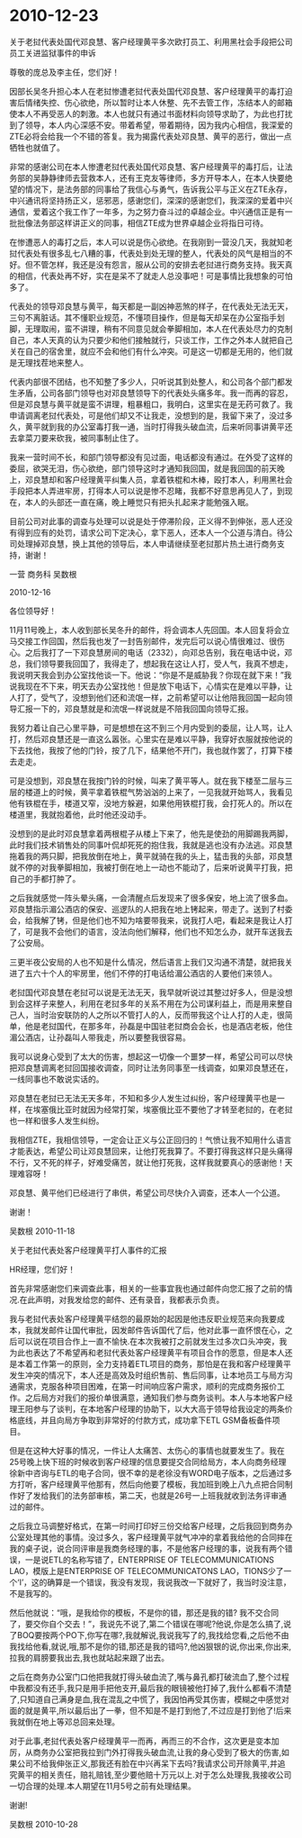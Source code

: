 # 2010-12-23

关于老挝代表处国代邓良慧、客户经理黄平多次欧打员工、利用黑社会手段把公司员工关进监狱事件的申诉

尊敬的庞总及李主任，您们好！                              

因部长吴冬升担心本人在老挝惨遭老挝代表处国代邓良慧、客户经理黄平的毒打迫害后情绪失控、伤心欲绝，所以暂时让本人休整、先不去管工作，冻结本人的邮箱使本人不再受恶人的刺激。本人也就只有通过书面材料向领导求助了，为此也打扰到了领导，本人内心深感不安。带着希望，带着期待，因为我内心相信，我深爱的ZTE必将会给我一个不错的答复。我为揭露代表处邓良慧、黄平的恶行，做出一点牺牲也就值了。

非常的感谢公司在本人惨遭老挝代表处国代邓良慧、客户经理黄平的毒打后，让法务部的吴静静律师去营救本人，还有王克友等律师，多方开导本人，在本人快要绝望的情况下，是法务部的同事给了我信心与勇气，告诉我公平与正义在ZTE永存，中兴通讯将坚持扬正义，惩邪恶，感谢您们，深深的感谢您们，我深深的爱着中兴通信，爱着这个我工作了一年多，为之努力奋斗过的卓越企业。中兴通信正是有一批批像法务部这样讲正义的同事，相信ZTE成为世界卓越企业将指日可待。

在惨遭恶人的毒打之后，本人可以说是伤心欲绝。在我刚到一营没几天，我就知老挝代表处有很多乱七八糟的事，代表处到处无理的整人，代表处的风气是相当的不好。但不管怎样，我还是没有怨言，服从公司的安排去老挝进行商务支持。我天真的相信，代表处再不好，实在是呆不了就走人总没事吧！可是事情比我想象的可怕多了。

代表处的领导邓良慧与黄平，每天都是一副凶神恶煞的样子，在代表处无法无天，三句不离脏话。其不懂职业规范，不懂项目操作，但是每天却呆在办公室指手划脚，无理取闹，蛮不讲理，稍有不同意见就会拳脚相加，本人在代表处尽力的克制自己，本人天真的认为只要少和他们接触就行，只谈工作，工作之外本人就把自己关在自己的宿舍里，就应不会和他们有什么冲突。可是这一切都是无用的，他们就是无理找茬地来整人。

代表内部很不团结，也不知整了多少人，只听说其到处整人，和公司各个部门都发生矛盾，公司各部门领导也对邓良慧领导下的代表处头痛多年。我一而再的容忍，但是邓良慧与黄平就是蛮不讲理，粗暴粗口，我明白，这里实在是无药可救了。我申请调离老挝代表处，可是他们却又不让我走，没想到的是，我留下来了，没过多久，黄平就到我的办公室毒打我一通，当时打得我头破血流，后来听同事讲黄平还去拿菜刀要来砍我，被同事制止住了。

我来一营时间不长，和部门领导都没有见过面，电话都没有通过。在外受了这样的委屈，欲哭无泪，伤心欲绝，部门领导这时才通知我回国，就是我回国的前天晚上，邓良慧却和客户经理黄平纠集人员，拿着铁棍和木棒，殴打本人，利用黑社会手段把本人弄进牢房，打得本人可以说是惨不忍睹，我都不好意思再见人了，到现在，本人的头部还一直在痛，晚上睡觉只有把头扎起来才能勉强入眠。

目前公司对此事的调查与处理可以说是处于停滞阶段，正义得不到伸张，恶人还没有得到应有的处罚，请求公司下定决心，拿下恶人，还本人一个公道与清白。待公司处理掉邓良慧，换上其他的领导后，本人申请继续至老挝那片热土进行商务支持，谢谢！

一营 商务科 吴数根

2010-12-16

各位领导好！

11月11号晚上，本人收到部长吴冬升的邮件，将会调本人先回国。本人回复将会立马交接工作回国，然后我也发了一封告别邮件，发完后可以说心情很难过、很伤心。之后我打了一下邓良慧房间的电话（2332），向邓总告别，我在电话中说，邓总，我们领导要我回国了，我得走了，想起我在这让人打，受人气，我真不想走，我说明天我会到办公室找他谈一下。他说：“你是不是威胁我？你现在就下来！”我说我现在不下来，明天去办公室找他！但是放下电话下，心情实在是难以平静，让人打了，受气了，没想到他们还和流氓一样，之前希望可以让他陪我回国一起向领导汇报一下的，邓良慧就是和流氓一样说就是不陪我回国向领导汇报。

我努力着让自己心里平静，可是想想在这不到三个月内受到的委屈，让人骂，让人打，然后邓良慧还是一直这么嚣张。心里实在是难以平静，我穿好衣服就按他说的下去找他，我按了他的门铃，按了几下，结果他不开门，我也就作罢了，打算下楼去走走。

可是没想到，邓良慧在我按门铃的时候，叫来了黄平等人。就在我下楼至二层与三层的楼道上的时候，黄平拿着铁棍气势汹汹的上来了，一见我就开始骂人，我看见他有铁棍在手，楼道又窄，没地方躲避，如果他用铁棍打我，会打死人的。所以在楼道里，我就抱着他，此时他还没动手。

没想到的是此时邓良慧拿着两根棍子从楼上下来了，他先是使劲的用脚踢我两脚，此时我们技术销售处的同事叶侃却死死的抱住我，我就是逃也没有办法逃。邓良慧拖着我的两只脚，把我放倒在地上，黄平就骑在我的头上，猛击我的头部，邓良慧就不停的对我拳脚相加，我被打倒在地上一动也不能动了，后来听说黄平打我，把自己的手都打肿了。

之后我就感觉一阵头晕头痛，一会清醒点后发现来了很多保安，地上流了很多血。邓良慧指示湄公酒店的保安、巡逻队的人把我在地上铐起来，带走了。送到了村委会，给我解了铐，但是他们也不知为啥要带我来，说我打人吧，看起来是我让人打了，可是我不会他们的语言，没法向他们解释，他们也不知怎么办，就开车送我去了公安局。

三更半夜公安局的人也不知是什么情况，然后语言上我们又沟通不清楚，就把我关进了五六十个人的牢房里，他们不停的打电话给湄公酒店的人要他们来领人。

老挝国代邓良慧在老挝可以说是无法无天，我早就听说过其整过好多人，但是没想到会这样子来整人，利用在老挝多年的关系不用在为公司谋利益上，而是用来整自己人，当时治安联防的人之所以不管打人的人，反而带我这个让人打的人走，很简单，他是老挝国代，在那多年，孙磊是中国驻老挝商会会长，也是酒店老板，他住湄公酒店，让孙磊叫人带我走，所以要整我很容易。

我可以说身心受到了太大的伤害，想起这一切像一个噩梦一样，希望公司可以尽快把邓良慧调离老挝回国接收调查，同时让法务同事至一线调查，如果邓良慧还在，一线同事也不敢说实话的。

邓良慧在老挝已无法无天多年，不知和多少人发生过纠纷，客户经理黄平也是一样，在埃塞俄比亚时就因为经常打架，埃塞俄比亚不要他了才转至老挝的，在老挝也一样和很多人发生纠纷。

我相信ZTE，我相信领导，一定会让正义与公正回归的！气愤让我不知用什么语言才能表达，希望公司让邓良慧回来，让他打死我算了。不要打得我这样只是头痛得不行，又不死的样子，好难受痛苦，就让他打死我，这样我就要真心的感谢他！天理难容呀！

邓良慧、黄平他们已经进行了串供，希望公司尽快介入调查，还本人一个公道。

谢谢！

吴数根 2010-11-18

关于老挝代表处客户经理黄平打人事件的汇报

HR经理，您们好！

首先非常感谢您们来调查此事，相关的一些事宜我也通过邮件向您汇报了之前的情况.在此声明，对我发给您的邮件、还有录音，我都表示负责。

我与老挝代表处客户经理黄平结怨的最原始的起因是他违反职业规范来向我要成本，我就发邮件让国代审批，因发邮件告诉国代了后，他对此事一直怀恨在心，之后可以说在项目合作上一直不愉快.在本次我被打之前就发生过多次口头冲突，我为此也表达了不希望再和老挝代表处客户经理黄平有项目合作的愿意，但是本人还是本着工作第一的原则，全力支持着ETL项目的商务，那怕是在我和客户经理黄平发生冲突的情况下，本人还是高效及时组织售前、售后同事，让本地员工与局方沟通需求，克服各种项目困难，在第一时间响应客户需求，顺利的完成商务报价工作。之后局方对我们的报价单很满意，通知我们参与商务谈判。本人与本地客户经理王阳参与了谈判，在本地客户经理的协助下，以大大高于领导给我设定的两条价格底线，并且向局方争取到非常好的付款方式，成功拿下ETL GSM备板备件项目。

但是在这种大好事的情况，一件让人太痛苦、太伤心的事情也就要发生了。我在25号晚上快下班的时候收到客户经理的信息要提交合同给局方，本人向商务经理徐新中咨询与ETL的电子合同，很不幸的是老徐没有WORD电子版本，之后通过多方打听，客户经理黄平他那有，然后向他要了模板，我加班到晚上八九点把合同制作好了发给我们的法务部审核，第二天，也就是26号一上班我就收到法务评审通过的邮件。

之后我立马调整好格式，在第一时间打印好三份交给客户经理，之后我回到商务办公室处理其他的事情。没过多久，客户经理黄平就气冲冲的拿着我给他的合同摔在我的桌子说，说合同评审是我商务经理的事，不是他客户经理的事，说我有两个错误，一是说ETL的名称写错了，ENTERPRISE OF TELECOMMUNICATIONS LAO，模版上是ENTERPRISE OF TELECOMMUNICATONS LAO，TIONS少了一个‘I’，这的确算是一个错误，我没有发现，我说我改一下就好了，我当时没注意，不是我写的。

然后他就说：“哦，是我给你的模板，不是你的错，那还是我的错? 我不交合同了，要交你自个交去！”，我说先不说了,第二个错误在哪呢?他说,你是怎么搞了,说了BOQ要按两个PO下,你写在哪?,我就解说,我说我写了的,我找给您看,之后他不由我找给他看,就说,哦,那不是你的错,那还是我的错吗?,他凶狠银的说,你出来,你出来,拉我的肩膀要我出去,我也就站起来跟了出去。

之后在商务办公室门口他把我就打得头破血流了,嘴与鼻孔都打破流血了,整个过程中我都没有还手,我只是用手把他支开,最后我的眼镜被他打掉了,我什么都看不清楚了,只知道自己满身是血,我在混乱之中慌了，我因怕再受其伤害，模糊之中感觉对面的就是黄平,所以最后出了一拳，但不知是不是打到他了,不过应是打到他了!后来我就倒在地上等邓总回来处理。

对于此事,老挝代表处客户经理黄平一而再，再而三的不合作，这次更是变本加厉，从商务办公室把我拉到门外打得我头破血流,让我的身心受到了极大的伤害,如果公司不给我伸张正义,那我还有脸在中兴再呆下去吗?我请求公司开除黄平,并追究黄平的相关责任，赔礼赔钱,至少要他赔十万元以上.对于怎么处理我,我接收公司一切合理的处理.本人期望在11月5号之前有处理结果。

谢谢!

吴数根 2010-10-28
